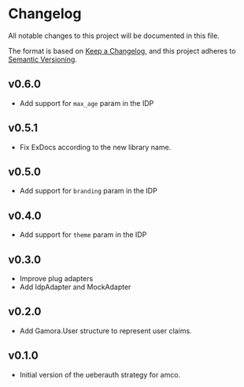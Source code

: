 # Changelog

All notable changes to this project will be documented in this file.

The format is based on [Keep a Changelog](https://keepachangelog.com/en/1.0.0/),
and this project adheres to [Semantic Versioning](https://semver.org/spec/v2.0.0.html).

## v0.6.0

* Add support for `max_age` param in the IDP

## v0.5.1

* Fix ExDocs according to the new library name.

## v0.5.0

* Add support for `branding` param in the IDP

## v0.4.0

* Add support for `theme` param in the IDP

## v0.3.0

* Improve plug adapters
* Add IdpAdapter and MockAdapter

## v0.2.0

* Add Gamora.User structure to represent user claims.

## v0.1.0

* Initial version of the ueberauth strategy for amco.
